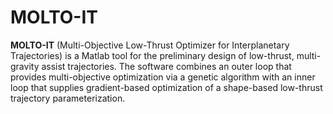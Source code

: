 # MOLTO-IT
**MOLTO-IT** (Multi-Objective Low-Thrust Optimizer for Interplanetary Trajectories) is a Matlab tool for the preliminary design of low-thrust, multi-gravity assist trajectories.
The software combines an outer loop that provides multi-objective optimization via a genetic algorithm with an inner loop that supplies gradient-based optimization of a shape-based low-thrust trajectory parameterization.
